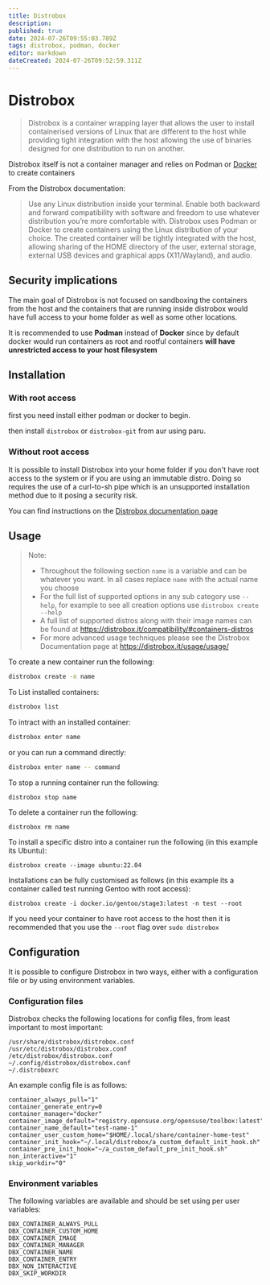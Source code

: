 ```yaml
---
title: Distrobox
description: 
published: true
date: 2024-07-26T09:55:03.789Z
tags: distrobox, podman, docker
editor: markdown
dateCreated: 2024-07-26T09:52:59.311Z
---
```


# Distrobox	
> Distrobox is a container wrapping layer that allows the user to install containerised versions of Linux that are different to the host while providing tight integration with the host allowing the use of binaries designed for one distribution to run on another. 

Distrobox itself is not a container manager and relies on Podman or [Docker](https://wiki.parchlinux.com/en/docker) to create containers

From the Distrobox documentation:

> Use any Linux distribution inside your terminal. Enable both backward and forward compatibility with software and freedom to use whatever distribution you’re more comfortable with. Distrobox uses Podman or Docker to create containers using the Linux distribution of your choice. The created container will be tightly integrated with the host, allowing sharing of the HOME directory of the user, external storage, external USB devices and graphical apps (X11/Wayland), and audio.

## Security implications

The main goal of Distrobox is not focused on sandboxing the containers from the host and the containers that are running inside distrobox would have full access to your home folder as well as some other locations.

It is recommended to use **Podman** instead of **Docker** since by default docker would run containers as root and rootful containers **will have unrestricted access to your host filesystem**


## Installation

### With root access

first you need install either podman or docker to begin.

then install ```distrobox``` or ```distrobox-git``` from aur using paru.


### Without root access

It is possible to install Distrobox into your home folder if you don't have root access to the system or if you are using an immutable distro. Doing so requires the use of a curl-to-sh pipe which is an unsupported installation method due to it posing a security risk.

You can find instructions on the [Distrobox documentation page](https://distrobox.privatedns.org/#curl-or-wget)

## Usage
> Note:
> - Throughout the following section ‍‍‍```name``` is a variable and can be whatever you want. In all cases replace ```name``` with the actual name you choose
> - For the full list of supported options in any sub category use ```--help```, for example to see all creation options use ```distrobox create --help```
> - A full list of supported distros along with their image names can be found at https://distrobox.it/compatibility/#containers-distros
> - For more advanced usage techniques please see the Distrobox Documentation page at https://distrobox.it/usage/usage/

To create a new container run the following: 
```bash
distrobox create -n name
```

To List installed containers:
```bash
distrobox list
```

To intract with an installed container:
```bash
distrobox enter name
```
or you can run a command directly:
```bash
distrobox enter name -- command
```
To stop a running container run the following:

```
distrobox stop name
```
To delete a container run the following:

```
distrobox rm name
```
To install a specific distro into a container run the following (in this example its Ubuntu):

```
distrobox create --image ubuntu:22.04
```
Installations can be fully customised as follows (in this example its a container called test running Gentoo with root access):

```
distrobox create -i docker.io/gentoo/stage3:latest -n test --root
```

If you need your container to have root access to the host then it is recommended that you use the ‍‍‍```--root``` flag over ```sudo distrobox```


## Configuration
It is possible to configure Distrobox in two ways, either with a configuration file or by using environment variables. 

### Configuration files

Distrobox checks the following locations for config files, from least important to most important:

    /usr/share/distrobox/distrobox.conf
    /usr/etc/distrobox/distrobox.conf
    /etc/distrobox/distrobox.conf
    ~/.config/distrobox/distrobox.conf
    ~/.distroboxrc

An example config file is as follows: 

```
container_always_pull="1"
container_generate_entry=0
container_manager="docker"
container_image_default="registry.opensuse.org/opensuse/toolbox:latest"
container_name_default="test-name-1"
container_user_custom_home="$HOME/.local/share/container-home-test"
container_init_hook="~/.local/distrobox/a_custom_default_init_hook.sh"
container_pre_init_hook="~/a_custom_default_pre_init_hook.sh"
non_interactive="1"
skip_workdir="0"
```

### Environment variables

The following variables are available and should be set using per user variables:

```
DBX_CONTAINER_ALWAYS_PULL
DBX_CONTAINER_CUSTOM_HOME
DBX_CONTAINER_IMAGE
DBX_CONTAINER_MANAGER
DBX_CONTAINER_NAME
DBX_CONTAINER_ENTRY
DBX_NON_INTERACTIVE
DBX_SKIP_WORKDIR
```

